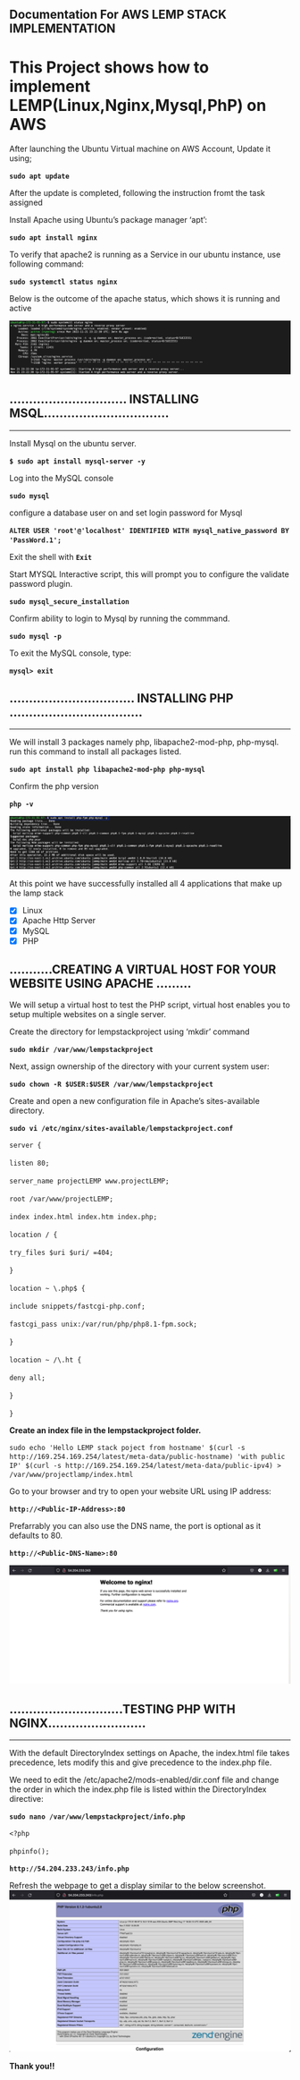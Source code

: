 ## Documentation For AWS LEMP STACK IMPLEMENTATION
# This Project shows how to implement LEMP(Linux,Nginx,Mysql,PhP) on AWS


After launching the Ubuntu Virtual machine on AWS Account, Update it using;

**`sudo apt update`**

After the update is completed, following the instruction fromt the task assigned

Install Apache using Ubuntu’s package manager ‘apt’:

**`sudo apt install nginx`**

To verify that apache2 is running as a Service in our ubuntu instance, use following command:

**`sudo systemctl status nginx`**

Below is the outcome of the apache status, which shows it is running and active

![Apache status](./images/nginx-status.png)



## .............................. INSTALLING MSQL................................
 --- 

Install Mysql on the ubuntu server.

 **`$ sudo apt install mysql-server -y`**


Log into the MySQL console

**`sudo mysql`**

configure a database user on and set login password for Mysql

**`ALTER USER 'root'@'localhost' IDENTIFIED WITH mysql_native_password BY 'PassWord.1';`**

Exit the shell with **`Exit`**

Start MYSQL Interactive script, this will prompt you to configure the validate password plugin.

**`sudo mysql_secure_installation`**

Confirm ability to login to Mysql by running the commmand.

**`sudo mysql -p`**

To exit the MySQL console, type:

**`mysql> exit`**



## ................................ INSTALLING PHP ..................................
---


We will install 3 packages namely php, libapache2-mod-php, php-mysql. run this command to install all packages listed.

**`sudo apt install php libapache2-mod-php php-mysql`**

Confirm the php version

**`php -v`**

![Php version](./images/php-install.png)

At this point we have successfully installed all 4 applications that make up the lamp stack

- [x] Linux
- [x] Apache Http Server
- [x] MySQL
- [x] PHP

##  ...........CREATING A VIRTUAL HOST FOR YOUR WEBSITE USING APACHE .........

We will setup a virtual host to test the PHP script, virtual host enables you to setup multiple websites on a single server.

Create the directory for lempstackproject using ‘mkdir’ command

**`sudo mkdir /var/www/lempstackproject`**

Next, assign ownership of the directory with your current system user:

**`sudo chown -R $USER:$USER /var/www/lempstackproject`**

Create and open a new configuration file in Apache’s sites-available directory.

**`sudo vi /etc/nginx/sites-available/lempstackproject.conf`**

```
server {

listen 80;

server_name projectLEMP www.projectLEMP;

root /var/www/projectLEMP;

index index.html index.htm index.php;

location / {

try_files $uri $uri/ =404;

}

location ~ \.php$ {

include snippets/fastcgi-php.conf;

fastcgi_pass unix:/var/run/php/php8.1-fpm.sock;

}

location ~ /\.ht {

deny all;

}

}
```


**Create an index file in the lempstackproject folder.**
```
sudo echo 'Hello LEMP stack poject from hostname' $(curl -s http://169.254.169.254/latest/meta-data/public-hostname) 'with public IP' $(curl -s http://169.254.169.254/latest/meta-data/public-ipv4) > /var/www/projectlamp/index.html
```

Go to your browser and try to open your website URL using IP address:

**`http://<Public-IP-Address>:80`** 


Prefarrably you can also use the DNS name, the port is optional as it defaults to 80. 

**`http://<Public-DNS-Name>:80`**


![Homepage index.html](./images/nginx-defaultpage.png)



## .............................TESTING PHP WITH NGINX.........................
---

With the default DirectoryIndex settings on Apache, the index.html file takes precedence, lets modify this and give precedence to the index.php file.

We need to edit the /etc/apache2/mods-enabled/dir.conf file and change the order in which the index.php file is listed within the DirectoryIndex directive:

**`sudo nano /var/www/lempstackproject/info.php`**

```
<?php

phpinfo();
```

**`http://54.204.233.243/info.php`**

Refresh the webpage to get a display similar to the below screenshot.
![Php_homepage](./images/php-server-defaultpage.png)


**Thank you!!**





